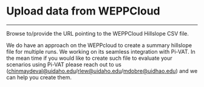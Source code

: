 # Upload data from WEPPCloud

***

Browse to/provide the URL pointing to the WEPPCloud Hillslope CSV file.

We do have an approach on the WEPPcloud to create a summary hillslope file for multiple runs. We working on its seamless integration with Pi-VAT. In the mean time if you would like to create such file to evaluate your scenarios using Pi-VAT please reach out to us (chinmaydeval@uidaho.edu/rlew@uidaho.edu/mdobre@uidhao.edu) and we can help you create them.

